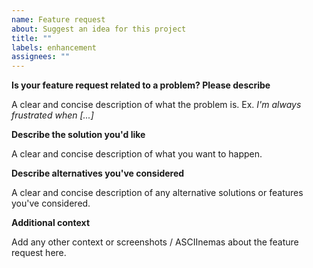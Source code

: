 ```yaml
---
name: Feature request
about: Suggest an idea for this project
title: ""
labels: enhancement
assignees: ""
---
```


**Is your feature request related to a problem? Please describe**

A clear and concise description of what the problem is. Ex. _I'm always frustrated when [...]_

**Describe the solution you'd like**

A clear and concise description of what you want to happen.

**Describe alternatives you've considered**

A clear and concise description of any alternative solutions or features you've considered.

**Additional context**

Add any other context or screenshots / ASCIInemas about the feature request here.
